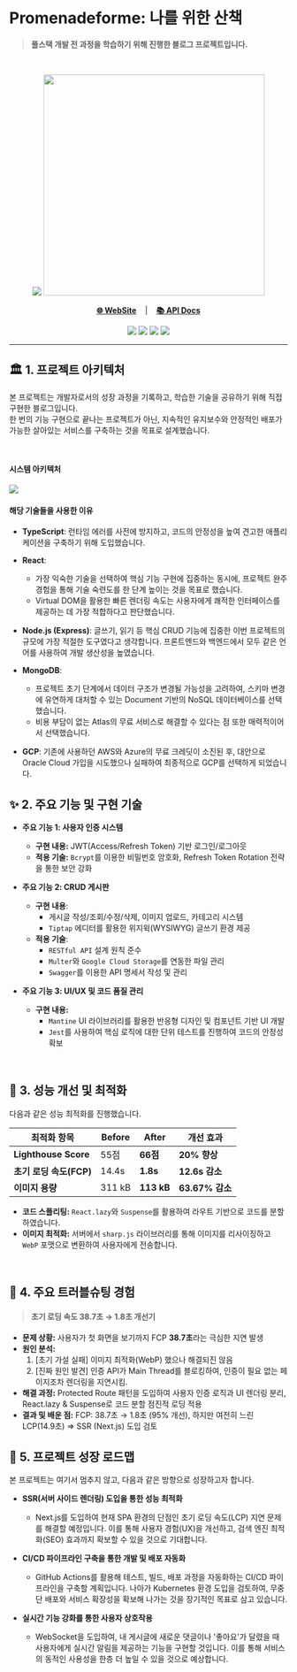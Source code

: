 # **Promenadeforme: 나를 위한 산책**

> **풀스택 개발 전 과정을 학습하기 위해 진행한 블로그 프로젝트입니다.**

<br>

<p align="center">
  <img src="./assets/promenadeforme_desktop_preview.png">
  <img src="./assets/Screenshot_20250922_053926_Chrome-portrait.png" width="400px">
</p>

<p align="center">
  <a href="https://promenadeforme-blog.vercel.app"><strong>🌐 WebSite</strong></a>
  &nbsp;&nbsp;&nbsp;|&nbsp;&nbsp;&nbsp;
  <a href="https://promenadeforme.kro.kr/api-docs/"><strong>📚 API Docs</strong></a>
</p>

<p align="center">
    <img src="https://img.shields.io/badge/React-61DAFB?style=for-the-badge&logo=React&logoColor=white">
    <img src="https://img.shields.io/badge/Node.js-339933?style=for-the-badge&logo=Node.js&logoColor=white">
    <img src="https://img.shields.io/badge/mongoDB-47A248?style=for-the-badge&logo=MongoDB&logoColor=white">
    <img src="https://img.shields.io/badge/Google%20Cloud-4285F4?style=for-the-badge&logo=Google%20Cloud&logoColor=white">
</p>

---

## 🏛️ 1. 프로젝트 아키텍처

본 프로젝트는 개발자로서의 성장 과정을 기록하고, 학습한 기술을 공유하기 위해 직접 구현한 블로그입니다. <br/>
한 번의 기능 구현으로 끝나는 프로젝트가 아닌, 지속적인 유지보수와 안정적인 배포가 가능한 살아있는 서비스를 구축하는 것을 목표로 설계했습니다.

<br/>

#### **시스템 아키텍처**

<img src="./assets/promenadeforme_architecture.png">

<br>

#### **해당 기술들을 사용한 이유**

- **TypeScript**: 런타임 에러를 사전에 방지하고, 코드의 안정성을 높여 견고한 애플리케이션을 구축하기 위해 도입했습니다.

- **React**:
  - 가장 익숙한 기술을 선택하여 핵심 기능 구현에 집중하는 동시에, 프로젝트 완주 경험을 통해 기술 숙련도를 한 단계 높이는 것을 목표로 했습니다.
  - Virtual DOM을 활용한 빠른 렌더링 속도는 사용자에게 쾌적한 인터페이스를 제공하는 데 가장 적합하다고 판단했습니다.

- **Node.js (Express)**: 글쓰기, 읽기 등 핵심 CRUD 기능에 집중한 이번 프로젝트의 규모에 가장 적절한 도구였다고 생각합니다. 프론트엔드와 백엔드에서 모두 같은 언어를 사용하여 개발 생산성을 높였습니다.

- **MongoDB**:
  - 프로젝트 초기 단계에서 데이터 구조가 변경될 가능성을 고려하여, 스키마 변경에 유연하게 대처할 수 있는 Document 기반의 NoSQL 데이터베이스를 선택했습니다.
  - 비용 부담이 없는 Atlas의 무료 서비스로 해결할 수 있다는 점 또한 매력적이어서 선택했습니다.

- **GCP**: 기존에 사용하던 AWS와 Azure의 무료 크레딧이 소진된 후, 대안으로 Oracle Cloud 가입을 시도했으나 실패하여 최종적으로 GCP를 선택하게 되었습니다.

## ✨ 2. 주요 기능 및 구현 기술

- **주요 기능 1: 사용자 인증 시스템**
  - **구현 내용:** JWT(Access/Refresh Token) 기반 로그인/로그아웃
  - **적용 기술:** `Bcrypt`를 이용한 비밀번호 암호화, Refresh Token Rotation 전략을 통한 보안 강화
- **주요 기능 2: CRUD 게시판**
  - **구현 내용**:
    - 게시글 작성/조회/수정/삭제, 이미지 업로드, 카테고리 시스템
    - `Tiptap` 에디터를 활용한 위지윅(WYSIWYG) 글쓰기 환경 제공
  - **적용 기술**:
    - `RESTful API` 설계 원칙 준수
    - `Multer`와 `Google Cloud Storage`를 연동한 파일 관리
    - `Swagger`를 이용한 API 명세서 작성 및 관리

- **주요 기능 3: UI/UX 및 코드 품질 관리**
  - **구현 내용:**
    - `Mantine` UI 라이브러리를 활용한 반응형 디자인 및 컴포넌트 기반 UI 개발
    - `Jest`를 사용하여 핵심 로직에 대한 단위 테스트를 진행하여 코드의 안정성 확보

<br>

## 🚀 3. 성능 개선 및 최적화

다음과 같은 성능 최적화를 진행했습니다.

| 최적화 항목             | Before | After      | 개선 효과       |
| ----------------------- | ------ | ---------- | --------------- |
| **Lighthouse Score**    | 55점   | **66점**   | **20% 향상**    |
| **초기 로딩 속도(FCP)** | 14.4s  | **1.8s**   | **12.6s 감소**  |
| **이미지 용량**         | 311 kB | **113 kB** | **63.67% 감소** |

- **코드 스플리팅:** `React.lazy`와 `Suspense`를 활용하여 라우트 기반으로 코드를 분할하였습니다.
- **이미지 최적화:** 서버에서 `sharp.js` 라이브러리를 통해 이미지를 리사이징하고 `WebP` 포맷으로 변환하여 사용자에게 전송합니다.

<br>

## 🔧 4. 주요 트러블슈팅 경험

> #### **초기 로딩 속도 38.7초 → 1.8초 개선기**

- **문제 상황:** 사용자가 첫 화면을 보기까지 FCP **38.7초**라는 극심한 지연 발생
- **원인 분석:**
  1. [초기 가설 실패] 이미지 최적화(WebP) 했으나 해결되진 않음
  2. [진짜 원인 발견] 인증 API가 Main Thread를 블로킹하여, 인증이 필요 없는 페이지조차 렌더링을 지연시킴.
- **해결 과정:** Protected Route 패턴을 도입하여 사용자 인증 로직과 UI 렌더링 분리, React.lazy & Suspense로 코드 분할 점진적 로딩 적용
- **결과 및 배운 점:** FCP: 38.7초 → 1.8초 (95% 개선), 하지만 여전히 느린 LCP(14.9초) => SSR (Next.js) 도입 검토

## 🌱 5. 프로젝트 성장 로드맵

본 프로젝트는 여기서 멈추지 않고, 다음과 같은 방향으로 성장하고자 합니다.

- **SSR(서버 사이드 렌더링) 도입을 통한 성능 최적화**
  - Next.js를 도입하여 현재 SPA 환경의 단점인 초기 로딩 속도(LCP) 지연 문제를 해결할 예정입니다. 이를 통해 사용자 경험(UX)을 개선하고, 검색 엔진 최적화(SEO) 효과까지 확보할 수 있을 것으로 기대합니다.

- **CI/CD 파이프라인 구축을 통한 개발 및 배포 자동화**
  - GitHub Actions를 활용해 테스트, 빌드, 배포 과정을 자동화하는 CI/CD 파이프라인을 구축할 계획입니다. 나아가 Kubernetes 환경 도입을 검토하여, 무중단 배포와 서비스 확장성을 확보해 나가는 것을 장기적인 목표로 삼고 있습니다.

- **실시간 기능 강화를 통한 사용자 상호작용**
  - WebSocket을 도입하여, 내 게시글에 새로운 댓글이나 '좋아요'가 달렸을 때 사용자에게 실시간 알림을 제공하는 기능을 구현할 것입니다. 이를 통해 서비스의 동적인 사용성을 한층 더 높일 수 있을 것으로 예상합니다.

<br>

